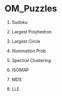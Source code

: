 # OM_Puzzles
1. Sudoku
2. Largest Polyhedron
3. Largest Circle
4. Illumination Prob

5. Spectral Clustering
6. ISOMAP
7. MDS
8. LLE
